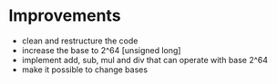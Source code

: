 # Improvements
 
 - clean and restructure the code
 - increase the base to 2^64 [unsigned long]
 - implement add, sub, mul and div that can operate with base 2^64
 - make it possible to change bases
